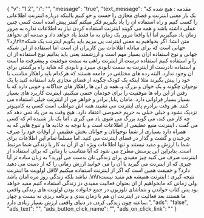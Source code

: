 {
  "v": "1.2",
  "i": "",
  "message": "true",
  "text_message": "مقدمه : هیچ شده که یک بار معنی اینترنت و فضای مجازی را جست و جو کنیم یااینکه درباره اینترنت اطلاعاتی را کسب کنیم و راه استفاده ان را یاد بگیریم فکر میکنم کمتر پیش امده است کسی چنین عملی داشته باشد و همه می گویند اینترنت استفاده کردن نیاز به اطلاعات نداره به مرور زمان یاد میگیریم اما ایا واقعا مرور یک زمان به ما فقط یاد خواهد داد و صدمه ای نخواهد زد؟\n\nمتن انشا: اگر بخواهیم به معنی اینترنت پی ببریم باید بگویم اینترنت یک شبکه جهانی است که برای مبادله اطلاعات بین کاربران ان است اما استفاده از این شبکه جهانی و نوع استفاده ازان بسیار مهم است و ارزشمند یعنی باید بدانیم نوع استفاده از ان را و استفاده کنیم استفاده درست از اینترنت راهی به سمت موفقیت و پیشرفت ما است و استفاده نادرست از اینترنت به سمت نابودی میبرد و نابودی که شاید راه برگشتی برای ان وجود ندارد. البته رده های مختلفی در جامعه هستند که هرکدام باید راهکار مناسب با خود را پیش بگیرند مثلا اینکه یک کودک چگونه از فضای مجازی باید استفاده کنید یا یک نوجوان چگونه و یک جوان و بزرگ و..همه ی این ها راهکار های جداگانه و خوبی دارد که با رفتن از این راه ها موفقیت را برای خودمان حتمی میکنیم. اینترنت کاربرد های بسیار بسیار بسیار فراوانی دارد. مامان ,بابا, برادر و خواهر من از اینترنت خیلی استفاده می کنند. هر وقت برادرم پای اینترنت می نشیند همه اش مواظب است کسی به کامپیوتر نزدیک نشود و خیلی خیلی به حریم خصوصی اعتقاد دارد. هیچ وقت به من یاد نمی دهد که چه کار می کند، می گوید بزرگ می شوی یاد می گیری ، اما یک بار شنیده ام که کسی می گفت ، اینترنت منبع عظیمی از اطلاعات است و با توجه به جاذبه ها و تنوع هایی که به همراه دارد بسیاری از شما نوجوانان و جوانان بخش عظیمی از اوقات خود را صرف چرخیدن و گشت و گذار در فضای اینترنت می کنید. اما مسلماً تمام این اطلاعات برای شما با ارزش و مفید نیستند و تنها اطلاعات ویژه ای از آن به کار یا زندگی شما مرتبط است. بنابراین این پرسش مطرح می شود که آیا متناسب با زمانی که برای استفاده از اینترنت صرف می کنید چیز مفیدی برای زندگی تان بدست می آورید؟ به زبان ساده تر آیا چیزی که از اینترنت می گیرید یا آن را می خوانید ارزش زمانی را که از دست می دهید دارد؟ و حقیقت همین است که اگر از اینترنت استفاده میکنیم لااقل اولویت ما اینترنت نباشد بلکه زندگی روز مره امان باشد .\n\nنتیجه گیری : اینترنت همیشه هم مفید نیست ولی زمانی که مابخواهیم از ان بعنوان فعالیت مفیدی دز زندگی استفاده کنیم مفید خواهد بود پس کتاب خواندن و تتماشای تلوزیون در جمع خانواده بودن اولویت های زندگی واقعی ما هستند بعد فعالیت در اینترنت ان هم با زمان بندی و برنامه ریزی نه بیست و چهار ساعته چون زندگی کردن در دنیای واقعی ارزش بسیار زیادی دارد.",
  "ads": "false",
  "ads_text": "",
  "ads_button_click_name": "",
  "ads_on_click_link": ""
}
